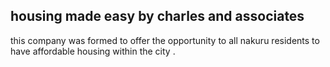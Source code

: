 ## housing made easy by charles and associates

this company was formed to offer the opportunity to all nakuru residents to have affordable housing within the city 
.
